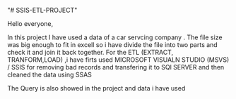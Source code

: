 "# SSIS-ETL-PROJECT" 

 Hello everyone, 

  In this project I have used a data of a car servcing company .
  The file size was big enough to fit in excell so i have divide the file into two parts and check it and join it back together.
 For the ETL (EXTRACT, TRANFORM,LOAD)   ,i have firts used MICROSOFT VISUALN STUDIO (MSVS) / SSIS for removing bad records and transfering it to SQl SERVER
 and then cleaned the data using SSAS

 The Query is also showed in the project and data i have used
 
